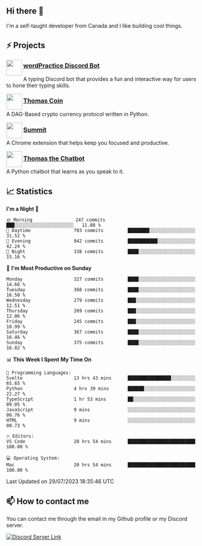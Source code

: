 <h2>Hi there 👋</h2>

<p>I'm a self-taught developer from Canada and I like building cool things.</p>

<h2>⚡ Projects</h2>

<img align="left" src="https://i.imgur.com/BIzs17V.png" width="42" height="42" />
<h3><a target="_blank" href="https://wordpractice.principle.sh/">wordPractice Discord Bot</a></h3>
<p>A typing Discord bot that provides a fun and interactive way for users to hone their typing skills.</p>

<img align="left" src="https://i.imgur.com/4FdQpgN.png" width="42" height="42" />
<h3><a href="https://github.com/principle105/thomas-coin">Thomas Coin</a></h3>
<p>A DAG-Based crypto currency protocol written in Python.</p>

<img align="left" src="https://i.imgur.com/Ly8Atho.png" width="42" height="42" />
<h3><a href="https://summit.sh/">Summit</a></h3>
<p>A Chrome extension that helps keep you focused and productive.</p>

<img align="left" src="https://i.imgur.com/hA9YF2s.png" width="42" height="42" />
<h3><a href="https://github.com/principle105/thomasthechatbot">Thomas the Chatbot</a></h3>
<p>A Python chatbot that learns as you speak to it.</p>

<h2>📈 Statistics</h2>

<!--START_SECTION:waka-->
**I'm a Night 🦉** 

```text
🌞 Morning                247 commits         ███░░░░░░░░░░░░░░░░░░░░░░   11.08 % 
🌆 Daytime                703 commits         ████████░░░░░░░░░░░░░░░░░   31.52 % 
🌃 Evening                942 commits         ███████████░░░░░░░░░░░░░░   42.24 % 
🌙 Night                  338 commits         ████░░░░░░░░░░░░░░░░░░░░░   15.16 % 
```
📅 **I'm Most Productive on Sunday** 

```text
Monday                   327 commits         ████░░░░░░░░░░░░░░░░░░░░░   14.66 % 
Tuesday                  368 commits         ████░░░░░░░░░░░░░░░░░░░░░   16.50 % 
Wednesday                279 commits         ███░░░░░░░░░░░░░░░░░░░░░░   12.51 % 
Thursday                 269 commits         ███░░░░░░░░░░░░░░░░░░░░░░   12.06 % 
Friday                   245 commits         ███░░░░░░░░░░░░░░░░░░░░░░   10.99 % 
Saturday                 367 commits         ████░░░░░░░░░░░░░░░░░░░░░   16.46 % 
Sunday                   375 commits         ████░░░░░░░░░░░░░░░░░░░░░   16.82 % 
```


📊 **This Week I Spent My Time On** 

```text
💬 Programming Languages: 
Svelte                   13 hrs 43 mins      ████████████████░░░░░░░░░   65.65 % 
Python                   4 hrs 39 mins       ██████░░░░░░░░░░░░░░░░░░░   22.27 % 
TypeScript               1 hr 53 mins        ██░░░░░░░░░░░░░░░░░░░░░░░   09.05 % 
JavaScript               9 mins              ░░░░░░░░░░░░░░░░░░░░░░░░░   00.76 % 
HTML                     9 mins              ░░░░░░░░░░░░░░░░░░░░░░░░░   00.73 % 

🔥 Editors: 
VS Code                  20 hrs 54 mins      █████████████████████████   100.00 % 

💻 Operating System: 
Mac                      20 hrs 54 mins      █████████████████████████   100.00 % 
```


 Last Updated on 29/07/2023 18:35:46 UTC
<!--END_SECTION:waka-->

<h2>📫 How to contact me</h2>

You can contact me through the email in my Github profile or my Discord server.

[![Discord Server Link](https://dcbadge.vercel.app/api/server/DHnk46C)](https://discord.gg/DHnk46C)

